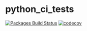 # python_ci_tests
[![Packages Build Status](https://circleci.com/gh/caiocrux/python_ci_tests/tree/master.svg?style=shield)](https://circleci.com/gh/caiocrux/python_ci_tests)
[![codecov](https://codecov.io/gh/caiocrux/python_ci_tests/branch/master/graph/badge.svg)](https://codecov.io/gh/caiocrux/python_ci_tests)
